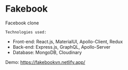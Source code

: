 # Fakebook
 Facebook clone

    Technologies used:
* Front-end: React.js, MaterialUI, Apollo-Client, Redux
* Back-end: Express.js, GraphQL, Apollo-Server
* Database: MongoDB, Cloudinary

Demo: https://fakebookvn.netlify.app/
